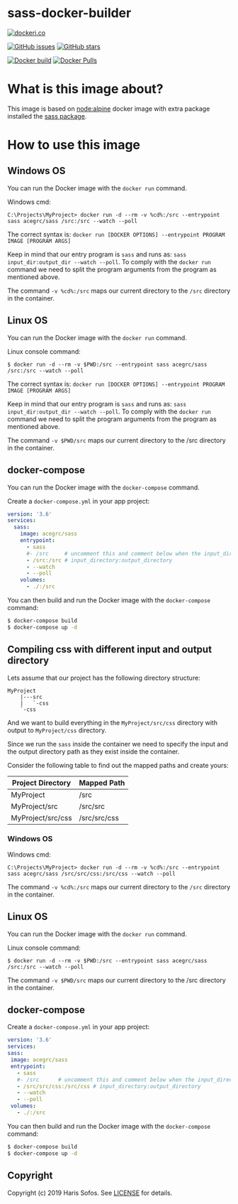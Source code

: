 # sass-docker-builder

[![dockeri.co](https://dockeri.co/image/acegrc/sass)](https://hub.docker.com/r/acegrc/sass)

[![GitHub issues](https://img.shields.io/github/issues/acegrc/sass-docker-builder.svg "GitHub issues")](https://github.com/acegrc/sass-docker-builder/issues)
[![GitHub stars](https://img.shields.io/github/stars/acegrc/sass-docker-builder.svg "GitHub stars")](https://github.com/acegrc/sass-docker-builder)

[![Docker build](https://img.shields.io/docker/cloud/build/acegrc/sass.svg)]((https://hub.docker.com/r/acegrc/sass))
[![Docker Pulls](https://img.shields.io/docker/pulls/acegrc/sass.svg)]((https://hub.docker.com/r/acegrc/sass))

# What is this image about?
This image is based on <a href="https://hub.docker.com/_/node">node:alpine</a> docker image with extra package installed the <a href="https://www.npmjs.com/package/sass">sass package</a>.

# How to use this image

## Windows OS
You can run the Docker image with the `docker run` command.

Windows cmd:
```command
C:\Projects\MyProject> docker run -d --rm -v %cd%:/src --entrypoint sass acegrc/sass /src:/src --watch --poll
```

The correct syntax is: `docker run [DOCKER OPTIONS] --entrypoint PROGRAM IMAGE [PROGRAM ARGS]`

Keep in mind that our entry program is `sass` and runs as: `sass input_dir:output_dir --watch --poll`.
To comply with the `docker run` command we need to split the program arguments from the program as mentioned above.

The command `-v %cd%:/src` maps our current directory to the `/src` directory in the container.

## Linux OS
You can run the Docker image with the `docker run` command.

Linux console command:
```
$ docker run -d --rm -v $PWD:/src --entrypoint sass acegrc/sass /src:/src --watch --poll
```

The correct syntax is: `docker run [DOCKER OPTIONS] --entrypoint PROGRAM IMAGE [PROGRAM ARGS]`

Keep in mind that our entry program is `sass` and runs as: `sass input_dir:output_dir --watch --poll`.
To comply with the `docker run` command we need to split the program arguments from the program as mentioned above.

The command `-v $PWD/src` maps our current directory to the /src directory in the container.

## docker-compose

You can run the Docker image with the `docker-compose` command.

Create a `docker-compose.yml` in your app project:
```yaml
version: '3.6'
services:
  sass:
    image: acegrc/sass
    entrypoint:
      - sass
      #- /src     # uncomment this and comment below when the input_directory is same as the output directory
      - /src:/src # input_directory:output_directory
      - --watch
      - --poll
    volumes:
      - ./:/src
```

You can then build and run the Docker image with the `docker-compose` command:

```bash
$ docker-compose build
$ docker-compose up -d
```

## Compiling css with different input and output directory

Lets assume that our project has the following directory structure:
```text
MyProject
    |---src
    |   `-css
    `-css
```

And we want to build everything in the `MyProject/src/css` directory with output to `MyProject/css` directory.

Since we run the `sass` inside the container we need to specify the input and the output directory path as they exist inside the container.

Consider the following table to find out the mapped paths and create yours:

 Project Directory | Mapped Path 
-------------------|--------------
 MyProject         | /src 
 MyProject/src     | /src/src 
 MyProject/src/css | /src/src/css 

### Windows OS

Windows cmd:
```command
C:\Projects\MyProject> docker run -d --rm -v %cd%:/src --entrypoint sass acegrc/sass /src/src/css:/src/css --watch --poll
```

The command `-v %cd%:/src` maps our current directory to the `/src` directory in the container.


## Linux OS
You can run the Docker image with the `docker run` command.

Linux console command:
```
$ docker run -d --rm -v $PWD:/src --entrypoint sass acegrc/sass /src:/src --watch --poll
```

The command `-v $PWD/src` maps our current directory to the /src directory in the container.
 
 ## docker-compose
 
Create a `docker-compose.yml` in your app project:
```yaml
version: '3.6'
services:
sass:
 image: acegrc/sass
 entrypoint:
   - sass
   #- /src      # uncomment this and comment below when the input_directory is same as the output directory
   - /src/src/css:/src/css # input_directory:output_directory
   - --watch
   - --poll
 volumes:
   - ./:/src
```

You can then build and run the Docker image with the `docker-compose` command:

```bash
$ docker-compose build
$ docker-compose up -d
```

## Copyright

Copyright (c) 2019 Haris Sofos. See [LICENSE](https://github.com/acegrc/sass-docker-builder/blob/master/LICENSE) for details.

